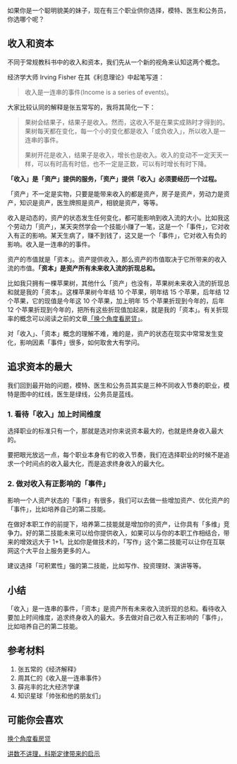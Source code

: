 如果你是一个聪明貌美的妹子，现在有三个职业供你选择，模特、医生和公务员，你选哪个呢？

## 收入和资本
不同于常规教科书中的收入和资本，我们先从一个新的视角来认知这两个概念。

经济学大师 Irving Fisher 在其《利息理论》中起笔写道：

> 收入是一连串的事件(Income is a series of events)。

大家比较认同的解释是张五常写的，我将其简化一下：

> 果树会结果子，结果子是收入。然而，这收入不是在果实成熟时才得到的。果树每天都在变化，每一个小的变化都是收入「或负收入」，所以收入是一连串的事件。
> 
> 果树开花是收入，结果子是收入，增长也是收入。收入的变动不一定天天一样，可以有时高有时低，也不一定是正数，可以有时增长有时下降。

**「收入」是「资产」提供的服务，「资产」提供「收入」必须要经历一个过程。**

「资产」不一定是实物，只要是能带来收入的都是资产，房子是资产，劳动力是资产，知识是资产，医生牌照是资产，相貌是资产，等等。

收入是动态的，资产的状态发生任何变化，都可能影响到收入流的大小。比如我这个劳动力「资产」，某天突然学会一个技能小赚了一笔，这是一个「事件」，它对收入有正的影响。某天生病了，赚不到钱了，这又是一个「事件」，它对收入有负的影响。收入是一连串的的事件。

资产的市值就是「资本」。资产提供收入，那么资产的市值取决于它所带来的收入流的市值。**「资本」是资产所有未来收入流的折现总和。**

比如我只拥有一棵苹果树，其他什么「资产」也没有，苹果树未来收入流的折现总和就是我的「资本」。这棵苹果树今年结 10 个苹果，明年结 15 个苹果，后年结 12 个苹果，它的现值是今年这 10 个苹果，加上明年 15 个苹果折现到今年的，后年 12 个苹果折现到今年的，把所有这些折现值加起来，就是我的「资本」。有关折现率的概念可以阅读之前的文章[「换个角度看房贷」](https://mp.weixin.qq.com/s/bPpGOr_puIoJnJYtk8GFiQ)。

对「收入」、「资本」概念的理解不难，难的是，资产的状态在现实中常常发生变化，影响因素「事件」很多，如何取舍大有学问。

## 追求资本的最大
我们回到最开始的问题，模特、医生和公务员其实是三种不同收入节奏的职业，模特是图中的红线，医生是绿线，公务员是蓝线。


### 1. 看待「收入」加上时间维度
选择职业的标准只有一个，那就是选对你来说资本最大的，也就是终身收入最大的。

要把眼光放远一点，每个职业本身有它的收入节奏，我们在选择职业的时候不是追求一个时间点的收入最大化，而是追求终身收入的最大化。

### 2. 做对收入有正影响的「事件」
影响一个人资产状态的「事件」有很多，我们可以去做一些增加资产、优化资产的「事件」，比如培养自己的第二技能。

在做好本职工作的前提下，培养第二技能就是增加你的资产，让你具有「多维」竞争力。好的第二技能未来可以给你提供收入，如果可以与你的本职工作相结合，带来的增效远大于 1+1。比如你是做技术的，「写作」这个第二技能可以让你在互联网这个大平台上服务更多的人。

建议选择「可积累性」强的第二技能，比如写作、投资理财、演讲等等。


## 小结
「收入」是一连串的事件，「资本」是资产所有未来收入流折现的总和。看待收入要加上时间维度，追求终身收入的最大。多去做对自己收入有正影响的「事件」，比如培养自己的第二技能。

## 参考材料
1. 张五常的《经济解释》
2. 周其仁的《收入是一连串事件》
3. 薛兆丰的北大经济学课
4. 知识星球「帅张和他的朋友们」

## 可能你会喜欢
[换个角度看房贷](https://mp.weixin.qq.com/s/bPpGOr_puIoJnJYtk8GFiQ)

[讲数不讲理，科斯定律带来的启示](https://mp.weixin.qq.com/s/5C_iUVV1DZ4yENpymgMWWA)
